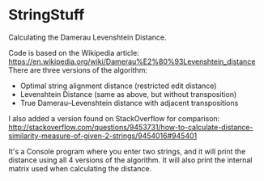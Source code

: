 # StringStuff
Calculating the Damerau Levenshtein Distance. 

Code is based on the Wikipedia article:
https://en.wikipedia.org/wiki/Damerau%E2%80%93Levenshtein_distance
There are three versions of the algorithm:
- Optimal string alignment distance (restricted edit distance)
- Levenshtein Distance (same as above, but without transposition)
- True Damerau–Levenshtein distance with adjacent transpositions

I also added a version found on StackOverflow for comparison:
http://stackoverflow.com/questions/9453731/how-to-calculate-distance-similarity-measure-of-given-2-strings/9454016#945401

It's a Console program where you enter two strings, and it will print the distance using all 4 versions of the algorithm. It will also print the internal matrix used when calculating the distance.

